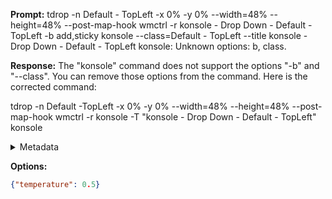 **Prompt:**
tdrop -n Default - TopLeft -x 0% -y 0% --width=48% --height=48% --post-map-hook wmctrl -r konsole - Drop Down - Default - TopLeft -b add,sticky konsole --class=Default - TopLeft --title konsole - Drop Down - Default - TopLeft
konsole: Unknown options: b, class.

**Response:**
The "konsole" command does not support the options "-b" and "--class". You can remove those options from the command. Here is the corrected command:

tdrop -n Default -TopLeft -x 0% -y 0% --width=48% --height=48% --post-map-hook wmctrl -r konsole -T "konsole - Drop Down - Default - TopLeft" konsole

<details><summary>Metadata</summary>

- Duration: 8772 ms
- Datetime: 2023-10-15T19:03:10.235782
- Model: gpt-3.5-turbo-0613

</details>

**Options:**
```json
{"temperature": 0.5}
```

